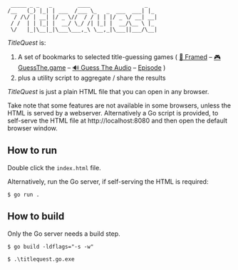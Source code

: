```
 _____ _ _   _        ____                 _   
/__   (_) |_| | ___  /___ \_   _  ___  ___| |_ 
  / /\/ | __| |/ _ \//  / / | | |/ _ \/ __| __|
 / /  | | |_| |  __/ \_/ /| |_| |  __/\__ \ |_ 
 \/   |_|\__|_|\___\___,_\ \__,_|\___||___/\__|

```

_TitleQuest_ is:

1. A set of bookmarks to selected title-guessing games (
[🎥 Framed](https://framed.wtf/)
– [🎮 GuessThe.game](https://guessthe.game/)
– [🔊 Guess The Audio](https://guesstheaudio.com/)
– [Episode](https://episode.wtf/)
)
2. plus a utility script to aggregate / share the results

_TitleQuest_ is just a plain HTML file that you can open in any browser.

Take note that some features are not available in some browsers, unless the HTML is served by a webserver. Alternatively a Go script is provided, to self-serve the HTML file at http://localhost:8080 and then open the default browser window.

## How to run 

Double click the `index.html` file.

Alternatively, run the Go server, if self-serving the HTML is required:

```
$ go run .
```

## How to build

Only the Go server needs a build step.

```
$ go build -ldflags="-s -w"

$ .\titlequest.go.exe
```
